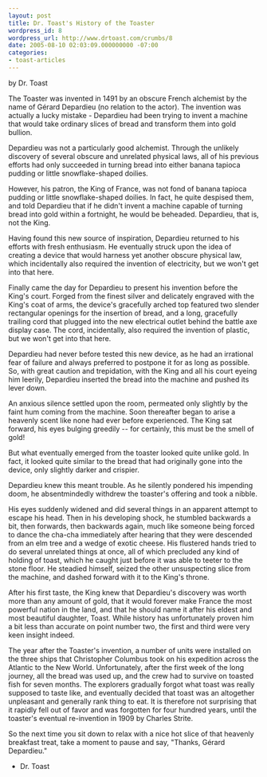 ```yaml
---
layout: post
title: Dr. Toast's History of the Toaster
wordpress_id: 8
wordpress_url: http://www.drtoast.com/crumbs/8
date: 2005-08-10 02:03:09.000000000 -07:00
categories:
- toast-articles
---
```

by Dr. Toast

The Toaster was invented in 1491 by an obscure French alchemist by the name of Gérard Depardieu (no relation to the actor). The invention was actually a lucky mistake - Depardieu had been trying to invent a machine that would take ordinary slices of bread and transform them into gold bullion.

Depardieu was not a particularly good alchemist. Through the unlikely discovery of several obscure and unrelated physical laws, all of his previous efforts had only succeeded in turning bread into either banana tapioca pudding or little snowflake-shaped doilies.

However, his patron, the King of France, was not fond of banana tapioca pudding or little snowflake-shaped doilies. In fact, he quite despised them, and told Depardieu that if he didn't invent a machine capable of turning bread into gold within a fortnight, he would be beheaded. Depardieu, that is, not the King.

Having found this new source of inspiration, Depardieu returned to his efforts with fresh enthusiasm. He eventually struck upon the idea of creating a device that would harness yet another obscure physical law, which incidentally also required the invention of electricity, but we won't get into that here.

Finally came the day for Depardieu to present his invention before the King's court. Forged from the finest silver and delicately engraved with the King's coat of arms, the device's gracefully arched top featured two slender rectangular openings for the insertion of bread, and a long, gracefully trailing cord that plugged into the new electrical outlet behind the battle axe display case. The cord, incidentally, also required the invention of plastic, but we won't get into that here.

Depardieu had never before tested this new device, as he had an irrational fear of failure and always preferred to postpone it for as long as possible. So, with great caution and trepidation, with the King and all his court eyeing him leerily, Depardieu inserted the bread into the machine and pushed its lever down.

An anxious silence settled upon the room, permeated only slightly by the faint hum coming from the machine. Soon thereafter began to arise a heavenly scent like none had ever before experienced. The King sat forward, his eyes bulging greedily -- for certainly, this must be the smell of gold!

But what eventually emerged from the toaster looked quite unlike gold. In fact, it looked quite similar to the bread that had originally gone into the device, only slightly darker and crispier.

Depardieu knew this meant trouble. As he silently pondered his impending doom, he absentmindedly withdrew the toaster's offering and took a nibble.

His eyes suddenly widened and did several things in an apparent attempt to escape his head. Then in his developing shock, he stumbled backwards a bit, then forwards, then backwards again, much like someone being forced to dance the cha-cha immediately after hearing that they were descended from an elm tree and a wedge of exotic cheese. His flustered hands tried to do several unrelated things at once, all of which precluded any kind of holding of toast, which he caught just before it was able to teeter to the stone floor. He steadied himself, seized the other unsuspecting slice from the machine, and dashed forward with it to the King's throne.

After his first taste, the King knew that Depardieu's discovery was worth more than any amount of gold, that it would forever make France the most powerful nation in the land, and that he should name it after his eldest and most beautiful daughter, Toast. While history has unfortunately proven him a bit less than accurate on point number two, the first and third were very keen insight indeed.

The year after the Toaster's invention, a number of units were installed on the three ships that Christopher Columbus took on his expedition across the Atlantic to the New World. Unfortunately, after the first week of the long journey, all the bread was used up, and the crew had to survive on toasted fish for seven months. The explorers gradually forgot what toast was really supposed to taste like, and eventually decided that toast was an altogether unpleasant and generally rank thing to eat. It is therefore not surprising that it rapidly fell out of favor and was forgotten for four hundred years, until the toaster's eventual re-invention in 1909 by Charles Strite.

So the next time you sit down to relax with a nice hot slice of that heavenly breakfast treat, take a moment to pause and say, "Thanks, Gérard Depardieu."

- Dr. Toast
